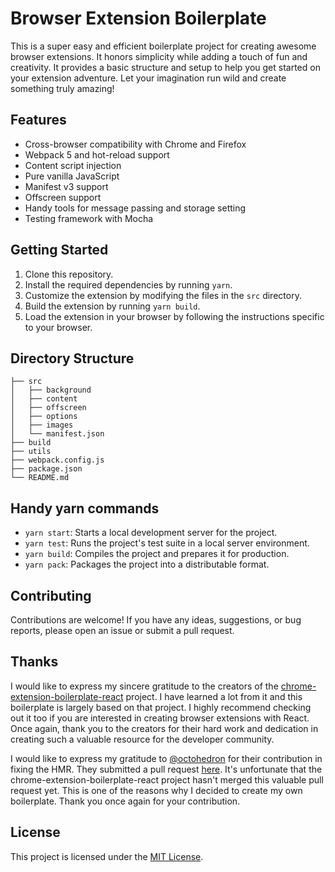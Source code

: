 # Browser Extension Boilerplate

This is a super easy and efficient boilerplate project for creating awesome browser extensions. It honors simplicity while adding a touch of fun and creativity. It provides a basic structure and setup to help you get started on your extension adventure. Let your imagination run wild and create something truly amazing!


## Features

- Cross-browser compatibility with Chrome and Firefox
- Webpack 5 and hot-reload support
- Content script injection
- Pure vanilla JavaScript
- Manifest v3 support
- Offscreen support
- Handy tools for message passing and storage setting
- Testing framework with Mocha

## Getting Started

1. Clone this repository.
2. Install the required dependencies by running `yarn`.
3. Customize the extension by modifying the files in the `src` directory.
4. Build the extension by running `yarn build`.
5. Load the extension in your browser by following the instructions specific to your browser.

## Directory Structure

```
├── src
│   ├── background
│   ├── content
│   ├── offscreen
│   ├── options
│   ├── images
│   └── manifest.json
├── build
├── utils
├── webpack.config.js
├── package.json
└── README.md
```

## Handy yarn commands

- `yarn start`: Starts a local development server for the project.
- `yarn test`: Runs the project's test suite in a local server environment.
- `yarn build`: Compiles the project and prepares it for production.
- `yarn pack`: Packages the project into a distributable format.


## Contributing

Contributions are welcome! If you have any ideas, suggestions, or bug reports, please open an issue or submit a pull request.

## Thanks 

I would like to express my sincere gratitude to the creators of the [chrome-extension-boilerplate-react](https://github.com/lxieyang/chrome-extension-boilerplate-react) project. I have learned a lot from it and this boilerplate is largely based on that project. I highly recommend checking out it too if you are interested in creating browser extensions with React. Once again, thank you to the creators for their hard work and dedication in creating such a valuable resource for the developer community.

I would like to express my gratitude to [@octohedron](https://github.com/octohedron) for their contribution in fixing the HMR. They submitted a pull request [here](https://github.com/lxieyang/chrome-extension-boilerplate-react/pull/110). It's unfortunate that the chrome-extension-boilerplate-react project hasn't merged this valuable pull request yet. This is one of the reasons why I decided to create my own boilerplate. Thank you once again for your contribution.



## License

This project is licensed under the [MIT License](LICENSE).
